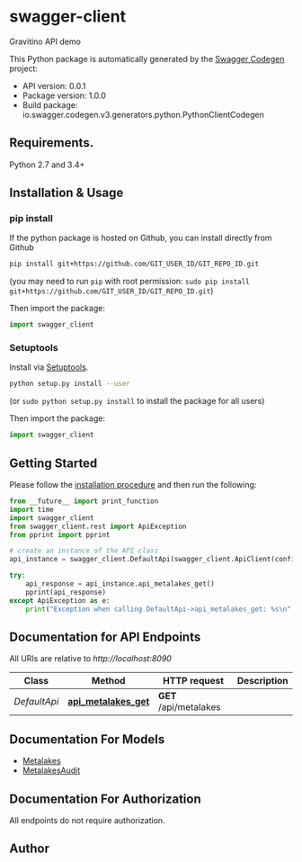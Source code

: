 # swagger-client
Gravitino API demo

This Python package is automatically generated by the [Swagger Codegen](https://github.com/swagger-api/swagger-codegen) project:

- API version: 0.0.1
- Package version: 1.0.0
- Build package: io.swagger.codegen.v3.generators.python.PythonClientCodegen

## Requirements.

Python 2.7 and 3.4+

## Installation & Usage
### pip install

If the python package is hosted on Github, you can install directly from Github

```sh
pip install git+https://github.com/GIT_USER_ID/GIT_REPO_ID.git
```
(you may need to run `pip` with root permission: `sudo pip install git+https://github.com/GIT_USER_ID/GIT_REPO_ID.git`)

Then import the package:
```python
import swagger_client 
```

### Setuptools

Install via [Setuptools](http://pypi.python.org/pypi/setuptools).

```sh
python setup.py install --user
```
(or `sudo python setup.py install` to install the package for all users)

Then import the package:
```python
import swagger_client
```

## Getting Started

Please follow the [installation procedure](#installation--usage) and then run the following:

```python
from __future__ import print_function
import time
import swagger_client
from swagger_client.rest import ApiException
from pprint import pprint

# create an instance of the API class
api_instance = swagger_client.DefaultApi(swagger_client.ApiClient(configuration))

try:
    api_response = api_instance.api_metalakes_get()
    pprint(api_response)
except ApiException as e:
    print("Exception when calling DefaultApi->api_metalakes_get: %s\n" % e)
```

## Documentation for API Endpoints

All URIs are relative to *http://localhost:8090*

Class | Method | HTTP request | Description
------------ | ------------- | ------------- | -------------
*DefaultApi* | [**api_metalakes_get**](docs/DefaultApi.md#api_metalakes_get) | **GET** /api/metalakes | 

## Documentation For Models

 - [Metalakes](docs/Metalakes.md)
 - [MetalakesAudit](docs/MetalakesAudit.md)

## Documentation For Authorization

 All endpoints do not require authorization.


## Author


